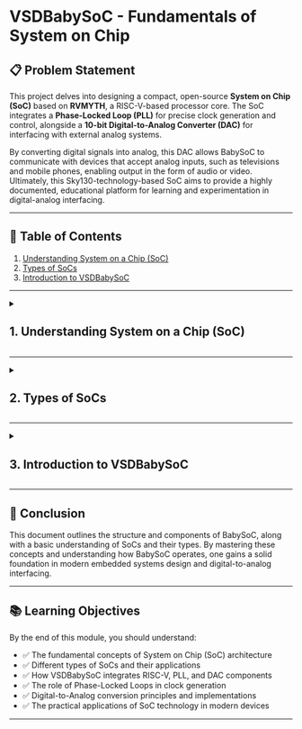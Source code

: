 # VSDBabySoC - Fundamentals of System on Chip

## 📋 Problem Statement

This project delves into designing a compact, open-source **System on Chip (SoC)** based on **RVMYTH**, a RISC-V-based processor core. The SoC integrates a **Phase-Locked Loop (PLL)** for precise clock generation and control, alongside a **10-bit Digital-to-Analog Converter (DAC)** for interfacing with external analog systems. 

By converting digital signals into analog, this DAC allows BabySoC to communicate with devices that accept analog inputs, such as televisions and mobile phones, enabling output in the form of audio or video. Ultimately, this Sky130-technology-based SoC aims to provide a highly documented, educational platform for learning and experimentation in digital-analog interfacing.

---

## 📑 Table of Contents

1. [Understanding System on a Chip (SoC)](#1-understanding-system-on-a-chip-soc)
2. [Types of SoCs](#2-types-of-socs)
3. [Introduction to VSDBabySoC](#3-introduction-to-vsdbabysoс)

---

<details>
<summary><h2>1. Understanding System on a Chip (SoC)</h2></summary>

A **System on a Chip (SoC)** is like a mini-computer built on a single chip. Instead of needing separate parts for each function, an SoC combines everything into one small package. This makes it especially useful for devices where space, power, and efficiency are important, like smartphones, smartwatches, and tablets. Let's break down what an SoC includes and why it's essential:

### 🔧 Key Parts of an SoC

#### 1. **CPU (Central Processing Unit)**
- The brain of the SoC, handling all main instructions and decisions.
- Manages tasks like calculations, data processing, and running applications.

#### 2. **Memory**
- **RAM** (Random Access Memory) for temporarily storing data as you use the device.
- **ROM** or **Flash Storage** for keeping information saved even when the device is off.

#### 3. **I/O Ports (Input/Output)**
- Connects the SoC to other parts or devices, like a camera, USB, or even your headphones.
- These ports let the SoC send and receive data externally.

#### 4. **Graphics Processing Unit (GPU)**
- Responsible for creating visuals on your screen.
- Used for gaming, watching videos, or any activity involving images or animations.

#### 5. **Digital Signal Processor (DSP)**
- Specialized in processing audio and video signals.
- Helps with tasks like noise reduction in phone calls or enhancing video quality.

#### 6. **Power Management**
- Regulates power usage within the SoC, making sure the chip operates efficiently.
- This is crucial for extending battery life in portable devices.

#### 7. **Special Features**
- Additional features may include Wi-Fi, Bluetooth, and even security modules for safe data handling.
- These features vary depending on the specific purpose of the SoC.

---

### ⚡ Why SoCs Are Awesome

- **Space Saving**: By combining everything into one chip, SoCs help make devices smaller and more portable.
- **Energy Efficient**: Because all the parts are so close together, they use less power, which is especially important for battery-operated devices.
- **High Performance**: Since data doesn't have to travel far, SoCs can process information faster.
- **Cost Effective**: Building a single chip is often cheaper than using multiple parts, reducing the cost for manufacturers and, ultimately, for consumers.
- **Reliable**: Fewer parts mean fewer points of failure, making devices with SoCs generally more dependable.

---

### 🌍 Where You'll Find SoCs

- **Smartphones & Tablets**: Almost all modern mobile devices use SoCs because of their compact size and efficiency.
- **Wearables**: Devices like smartwatches rely on SoCs for their small size and low power use.
- **IoT Gadgets**: Internet of Things devices, like smart home sensors, often use SoCs to handle tasks like monitoring and connecting to Wi-Fi.
- **Cars, TVs, and More**: Embedded systems in cars, TVs, and appliances may also use SoCs to manage their internal functions.

---

### 🏆 Some Popular SoCs You Might Know

- **Apple A-Series**: Powers iPhones and iPads.
- **Qualcomm Snapdragon**: Found in many Android phones.
- **Samsung Exynos**: Built for Samsung devices.
- **NVIDIA Tegra**: Powers devices like the Nintendo Switch.

---

### ⚠️ Challenges with SoCs

- **Complex Design**: Creating an SoC is complicated. Combining multiple functions in one small space requires advanced design skills.
- **Heat Issues**: Packing many components together can lead to overheating. SoCs need cooling solutions to work well over time.
- **Less Flexibility**: Once an SoC is designed, it's hard to change. This is because each SoC is built for specific tasks or devices.

<div align="center">
  <img src="Images/Screenshot from 2025-09-29 21-34-31.png" alt="Apple-M1-Architecture-1024x475" width="70%">
</div>
---

### 📝 Summary

**System on a Chip (SoC)** technology allows us to create powerful, efficient, and compact devices by combining multiple components into one chip. This is why our phone, smartwatch, and even some household appliances can do so much in such a small package.

</details>

---

<details>
<summary><h2>2. Types of SoCs</h2></summary>

### 🔹 Microcontroller-based SoC

These SoCs are built around a microcontroller, designed for simple control tasks in everyday devices. Known for their low power usage and efficiency, they're perfect for applications like home appliances, car systems, and IoT devices, where processing needs are minimal, and power savings are essential.

---

### 🔹 Microprocessor-based SoC

This type features a microprocessor, which can handle more demanding tasks and run operating systems. Commonly used in smartphones and tablets, microprocessor-based SoCs manage multiple tasks and support complex applications, providing the higher processing power necessary for interactive and data-intensive applications.

---

### 🔹 Application-Specific SoC

Custom-designed for specific, high-performance tasks, these SoCs excel in areas like graphics processing, network management, and multimedia applications. Optimized for speed and efficiency in their designated roles, they're often used in graphics cards, AI hardware, and specialized industrial or financial systems that require precise, fast processing.

---

### 🔄 SoC Design Flow

<div align="center">
  <img src="Images/soc_specs.png" alt="SoC Design Flow" width="70%">
</div>
</details>

---

<details>
<summary><h2>3. Introduction to VSDBabySoC</h2></summary>

VSDBabySoC is a compact yet highly capable System on Chip (SoC) based on the RISC-V architecture. The primary objective of designing this small-scale SoC is to facilitate the simultaneous testing of three open-source intellectual property (IP) cores for the first time while also calibrating its analog components. The VSDBabySoC incorporates an RVMYTH microprocessor, an 8x phase-locked loop (PLL) for generating a stable clock signal, and a 10-bit digital-to-analog converter (DAC) that enables communication with various analog devices.

---

### 🔄 How VSDBabySoC Works

#### 1️⃣ **Initialization and Clock Generation**

Upon receiving an initial input signal, BabySoC activates the PLL. The PLL generates a stable and synchronized clock signal, which is essential for coordinating the activities of the RVMYTH processor and DAC. By synchronizing the system, the PLL ensures that all components operate in harmony, avoiding timing mismatches and ensuring data integrity.

#### 2️⃣ **Data Processing in RVMYTH**

Within BabySoC, RVMYTH plays a central role in processing data. Specifically, it utilizes its `r17` register to hold and cycle through values that are used by the DAC. As RVMYTH executes instructions, it sequentially updates `r17` with new data, preparing it for analog conversion. This cyclical processing allows BabySoC to generate continuous data streams that the DAC can output.

#### 3️⃣ **Analog Signal Generation via DAC**

The DAC receives the processed digital values from RVMYTH and converts them into an analog signal. This output, saved in a file named `OUT`, can be fed to external devices like TVs and mobile phones, which interpret the analog signals to produce sound or video. This functionality enables BabySoC to interface with consumer electronics, showcasing how digital data can drive multimedia outputs in real-world applications.

<div align="center">
  <img src="Images/VSD_BabySOC.png" alt="VSD_BabySOC" width="70%">
</div>
---

### 🧩 BabySoC Components

#### 🖥️ **RVMYTH (RISC-V CPU)**

RVMYTH is the brain of BabySoC, based on the open-source RISC-V design. It's a simple, customizable CPU that handles processing tasks and communicates with other parts of the SoC. This flexibility makes RVMYTH ideal for learning and experimenting with CPU architecture.

#### ⏰ **Phase-Locked Loop (PLL)**

The PLL generates a stable clock signal to keep everything in BabySoC running in sync. It matches the SoC's clock with a reference frequency, ensuring reliable timing for RVMYTH and DAC. PLLs are widely used to keep signals aligned in communication and timing circuits.

#### 📡 **Digital-to-Analog Converter (DAC)**

The DAC turns digital signals from RVMYTH into analog output, like sound or video. This allows BabySoC to connect with external devices that use analog signals, such as speakers or displays.

---

### 🔍 Deep Dive: Phase-Locked Loop (PLL)

A Phase-Locked Loop (PLL) is a control system that generates an output signal whose phase is synchronized with an input signal. Both signals will have the same frequency and can either have no phase difference or a constant phase difference.

#### **Block Diagram**

<div align="center">
  <img src="Images/PLL.png" alt="Phase-Locked Loop" width="70%">
</div>
A PLL typically consists of three main components:

- **Phase Detector:** Compares the input signal (reference) with the output signal from the oscillator and generates an error signal based on the phase difference.
- **Loop Filter:** Usually a low-pass filter that processes the error signal to produce a control voltage.
- **Voltage-Controlled Oscillator (VCO):** Adjusts its frequency based on the control voltage to match the input frequency.

#### **Functionality:**

- The PLL aims to lock the output frequency to the input frequency, maintaining a constant phase relationship between the two signals.
- In some cases, a frequency divider may be used in the feedback loop to produce an output that is a multiple of the reference frequency.

#### **Why Can't Off-Chip Clocks Always Be Used?**

1. **Clock Distribution Delays:**
   - Using a single clock source for an entire chip can lead to delays due to long wiring distances, which can affect timing.

2. **Clock Jitter:**
   - Off-chip clocks may experience variations in signal timing, known as jitter, which can disrupt synchronization.

3. **Different Frequency Requirements:**
   - Various blocks within the same chip may require different clock frequencies. For example, one block might need 200 MHz while another needs 100 MHz.

4. **Crystal Frequency Deviations:**
   - When quartz crystals are used as clock sources, they come with a frequency error measured in parts per million (ppm).
   - A higher ppm error means that the frequency can deviate more from the desired value, affecting timing precision.

5. **Frequency Stability:**
   - The stability of a crystal's frequency can vary with temperature. Crystals with higher ppm errors are more likely to exhibit larger frequency variations when temperature changes.

6. **Total Frequency Error:**
   - The overall frequency error of a crystal includes contributions from:
     - **Frequency Tolerance:** The initial error in frequency.
     - **Frequency Stability:** Variation over temperature.
     - **Aging:** Changes in frequency over time.
   - Higher ppm errors in any of these factors can lead to larger total frequency errors, impacting the accuracy of timing references in electronic systems.

---

### 🔍 Deep Dive: Digital-to-Analog Converter (DAC)

A Digital to Analog Converter (DAC) is an electronic device that converts a digital input signal (represented in binary code) into an analog output signal.

#### **How DACs Work:**

1. **Digital Signal Representation:**
   - The digital input is composed of bits, specifically 0s and 1s, which represent the digital information.

2. **Structure:**
   - A DAC typically has multiple binary inputs and a single analog output.
   - The number of binary inputs is usually a power of two (e.g., 2, 4, 8, 16).

#### **Types of DACs:**

There are primarily two common types of DACs:

##### **Weighted Resistor DAC**
Uses resistors with different weights to convert the digital signal into an analog voltage.

<div align="center">
  <img src="Images/DAC_1.png" alt="Weighted Resistor DAC" width="70%">
</div>

##### **R-2R Ladder DAC**
Uses a repeating network of resistors to achieve the same effect, allowing for simpler design and easier scaling.

<div align="center">
  <img src="Images/DAC_2.png" alt="Weighted Resistor DAC" width="70%">
</div>

#### **In VSDBabySoC:**

In the VSDBabySoC design, we are utilizing a **10-bit DAC**, which means it can take a digital input represented by 10 bits and convert it into an analog output.

</details>

---

## 🎯 Conclusion

This document outlines the structure and components of BabySoC, along with a basic understanding of SoCs and their types. By mastering these concepts and understanding how BabySoC operates, one gains a solid foundation in modern embedded systems design and digital-to-analog interfacing.

---

## 📚 Learning Objectives

By the end of this module, you should understand:

- ✅ The fundamental concepts of System on Chip (SoC) architecture
- ✅ Different types of SoCs and their applications
- ✅ How VSDBabySoC integrates RISC-V, PLL, and DAC components
- ✅ The role of Phase-Locked Loops in clock generation
- ✅ Digital-to-Analog conversion principles and implementations
- ✅ The practical applications of SoC technology in modern devices

---
